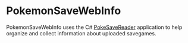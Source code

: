 # PokemonSaveWebInfo
PokemonSaveWebInfo uses the C# [PokeSaveReader](https://github.com/whitefallen/PokeSaveReader) application to help organize and collect information about uploaded savegames.
